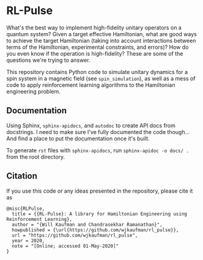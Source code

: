 # RL-Pulse

What's the best way to implement high-fidelity unitary operators on a quantum system? Given a target effective Hamiltonian, what are good ways to achieve the target Hamiltonian (taking into account interactions between terms of the Hamiltonian, experimental constraints, and errors)? How do you even know if the operation is high-fidelity? These are some of the questions we're trying to answer.

This repository contains Python code to simulate unitary dynamics for a spin system in a magnetic field (see `spin_simulation`), as well as a mess of code to apply reinforcement learning algorithms to the Hamiltonian engineering problem.

## Documentation

Using Sphinx, `sphinx-apidocs`, and `autodoc` to create API docs from docstrings. I need to make sure I've fully documented the code though... And find a place to put the documentation once it's built.

To generate `rst` files with `sphinx-apidocs`, run `sphinx-apidoc -o docs/ .` from the root directory.

## Citation

If you use this code or any ideas presented in the repository, please cite it as

```
@misc{RLPulse,
  title = {{RL-Pulse}: A library for Hamiltonian Engineering using Reinforcement Learning},
  author = "{Will Kaufman and Chandrasekhar Ramanathan}",
  howpublished = {\url{https://github.com/wjkaufman/rl_pulse}},
  url = "https://github.com/wjkaufman/rl_pulse",
  year = 2020,
  note = "[Online; accessed 01-May-2020]"
}
```
